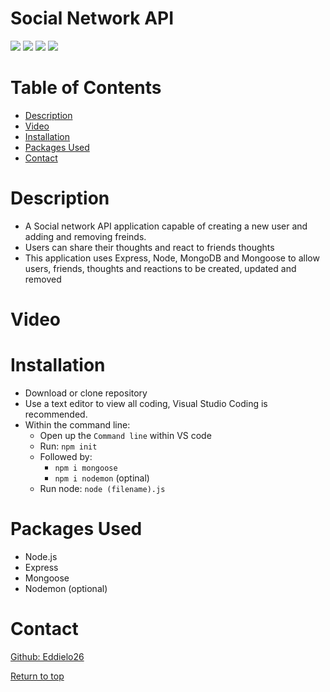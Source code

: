 # Social Network API

![](https://img.shields.io/badge/Javascript-yellow.svg)
![](https://img.shields.io/badge/Express-red.svg)
![](https://img.shields.io/badge/Node.js-green.svg)
![](https://img.shields.io/badge/Mongoose-blue.svg)

# Table of Contents
* [Description](#description)
* [Video](#video)
* [Installation](#installation)
* [Packages Used](#packages-used)
* [Contact](#contact)


# Description
* A Social network API application capable of creating a new user and adding and removing freinds. 
* Users can share their thoughts and react to friends thoughts 
* This application uses Express, Node, MongoDB and Mongoose to allow users, friends, thoughts and reactions to be created, updated and removed

# Video



# Installation

* Download or clone repository
* Use a text editor to view all coding, Visual Studio Coding is recommended.
* Within the command line:
   * Open up the <code>Command line</code> within VS code
   * Run: <code>npm init</code>
   * Followed by: 
        * <code>npm i mongoose</code>
        * <code>npm i nodemon</code> (optinal)
   * Run node: <code>node (filename).js</code>


# Packages Used
  * Node.js
  * Express
  * Mongoose
  * Nodemon (optional)
 
# Contact
<a href="https://github.com/Eddielo26">Github: Eddielo26</a>




[Return to top](#social-network-api)
